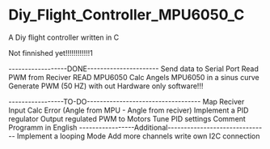 # Diy_Flight_Controller_MPU6050_C
A Diy flight controller written in C

Not finnished yet!!!!!!!!!!!!1

------------------DONE----------------------
Send data to Serial Port
Read PWM from Reciver 
READ MPU6050
Calc Angels MPU6050 in a sinus curve
Generate PWM (50 HZ) with out Hardware only software!!!

-----------------TO-DO-----------------------------------
Map Reciver Input
Calc Error (Angle from MPU - Angle from reciver)
Implement a PID regulator
Output regulated PWM to Motors 
Tune PID settings
Comment Programm in English
-----------------Additional-------------------------------
Implement a looping Mode
Add more channels
write own I2C connection
